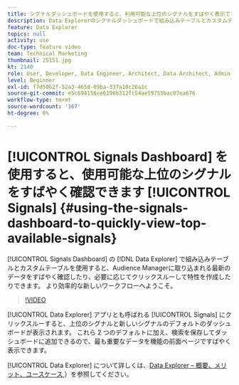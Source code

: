 ```yaml
---
title: シグナルダッシュボードを使用すると、利用可能な上位のシグナルをすばやく表示できます
description: Data Explorerのシグナルダッシュボードで組み込みテーブルとカスタムテーブルを使用する方法を説明します。 Audience Managerに取り込まれる最新のデータをすばやく確認したり、必要に応じてクリックスルーして特性を作成したりできます。 より効率的な新しいワークフローへようこそ。
feature: Data Explorer
topics: null
activity: use
doc-type: feature video
team: Technical Marketing
thumbnail: 25151.jpg
kt: 2140
role: User, Developer, Data Engineer, Architect, Data Architect, Admin, Leader
level: Beginner
exl-id: f7d50b2f-52a3-465d-89ba-337a10c26a1c
source-git-commit: e5c694156ce6196b312fc54ae59755bac07ea676
workflow-type: tm+mt
source-wordcount: '167'
ht-degree: 0%

---
```


# [!UICONTROL Signals Dashboard] を使用すると、使用可能な上位のシグナルをすばやく確認できます [!UICONTROL Signals] {#using-the-signals-dashboard-to-quickly-view-top-available-signals}

[!UICONTROL Signals Dashboard] の [!DNL Data Explorer] で組み込みテーブルとカスタムテーブルを使用すると、Audience Managerに取り込まれる最新のデータをすばやく確認したり、必要に応じてクリックスルーして特性を作成したりできます。 より効率的な新しいワークフローへようこそ。

>[!VIDEO](https://video.tv.adobe.com/v/25151/?quality=12)

[!UICONTROL Data Explorer] アプリとも呼ばれる [!UICONTROL Signals] にクリックスルーすると、上位のシグナルと新しいシグナルのデフォルトのダッシュボードが表示されます。 これら 2 つのデフォルトに加え、検索を保存してダッシュボードに追加できるので、最も重要なデータを機能の前面ページですばやく表示できます。

[!UICONTROL Data Explorer] について詳しくは、[Data Explorer – 概要、メリット、ユースケース ](https://experienceleague.adobe.com/docs/audience-manager/user-guide/features/data-explorer/data-explorer-overview.html?lang=ja)）を参照してください。

